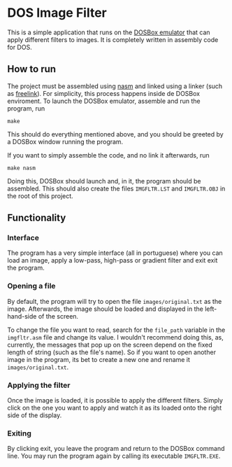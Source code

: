 # DOS Image Filter

This is a simple application that runs on the [DOSBox emulator](https://www.dosbox.com/) that can apply different filters to images. It is completely written in assembly code for DOS.

## How to run

The project must be assembled using [nasm](https://www.nasm.us/) and linked using a linker (such as [freelink](https://www.pcorner.com/list/ASSEMBLY)). For simplicity, this process happens inside de DOSBox enviroment. To launch the DOSBox emulator, assemble and run the program, run

    make

This should do everything mentioned above, and you should be greeted by a DOSBox window running the program.

If you want to simply assemble the code, and no link it afterwards, run

    make nasm

Doing this, DOSBox should launch and, in it, the program should be assembled. This should also create the files `IMGFLTR.LST` and `IMGFLTR.OBJ` in the root of this project.

## Functionality

### Interface

The program has a very simple interface (all in portuguese) where you can load an image, apply a low-pass, high-pass or gradient filter and exit exit the program.

### Opening a file

By default, the program will try to open the file `images/original.txt` as the image. Afterwards, the image should be loaded and displayed in the left-hand-side of the screen.

To change the file you want to read, search for the `file_path` variable in the `imgfltr.asm` file and change its value. I wouldn't recommend doing this, as, currently, the messages that pop up on the screen depend on the fixed length of string (such as the file's name). So if you want to open another image in the program, its bet to create a new one and rename it `images/original.txt`.

### Applying the filter

Once the image is loaded, it is possible to apply the different filters. Simply click on the one you want to apply and watch it as its loaded onto the right side of the display.

### Exiting 

By clicking exit, you leave the program and return to the DOSBox command line. You may run the program again by calling its executable `IMGFLTR.EXE`.